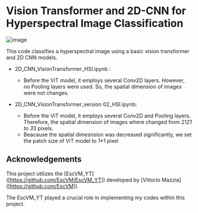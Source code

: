# Vision Transformer and 2D-CNN for Hyperspectral Image Classification

![image](https://github.com/halizz821/DeepLearning_HSI_Classification/assets/135881986/b414deb7-015f-4258-8102-a2fcdc22a618)



This code classifies a hyperspectral image using a basic vision transformer and 2D CNN models.

- 2D_CNN_VisionTransformer_HSI.ipynb :
  * Before the ViT model, it employs several Conv2D layers. However, no Pooling layers were used. So, the spatial dimension of images were not changes.
 
- 2D_CNN_VisionTransformer_version 02_HSI.ipynb:
  *  Before the ViT model, it employs several Conv2D and Pooling layers. Therefore, the spatial dimension of images where changed from 21*21 to 3*3 pixels.
  *  Beacause the spatial dimesnsion was decreased significantly, we set the patch size of ViT model to 1*1 pixel


## Acknowledgements
This project utilizes the [EscVM_YT] ([https://github.com/EscVM/EscVM_YT]) developed by [Vittorio Mazzia] ([https://github.com/EscVM]).

The EscVM_YT played a crucial role in implementing my codes within this project.

